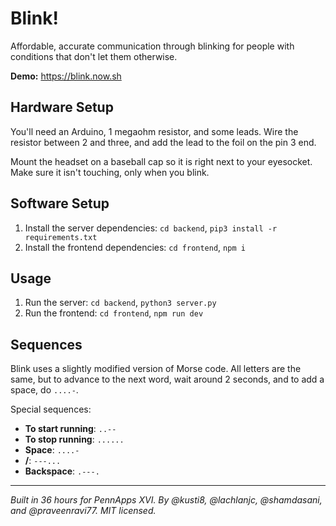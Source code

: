 # Blink!

Affordable, accurate communication through blinking for people with conditions that don't let them otherwise. 

**Demo:** https://blink.now.sh

## Hardware Setup

You'll need an Arduino, 1 megaohm resistor, and some leads. Wire the resistor between 2 and three, and add the lead to the foil on the pin 3 end.

Mount the headset on a baseball cap so it is right next to your eyesocket. Make sure it isn't touching, only when you blink.

## Software Setup

1. Install the server dependencies: `cd backend`, `pip3 install -r requirements.txt`
2. Install the frontend dependencies: `cd frontend`, `npm i`

## Usage

1. Run the server: `cd backend`, `python3 server.py`
2. Run the frontend: `cd frontend`, `npm run dev`

## Sequences

Blink uses a slightly modified version of Morse code. All letters are the same, but to advance to the next word, wait around 2 seconds, and to add a space, do `....-`.

Special sequences:

- **To start running**: `..--`
- **To stop running**: `......`
- **Space**: `....-`
- **/**: `---...`
- **Backspace**: `.---.`

---

*Built in 36 hours for PennApps XVI. By @kusti8, @lachlanjc, @shamdasani, and @praveenravi77. MIT licensed.*
